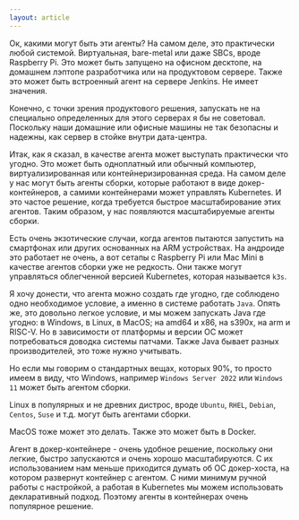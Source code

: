 ```yaml
---
layout: article
---
```

Ок, какими могут быть эти агенты? На самом деле, это практически любой системой. Виртуальная, bare-metal или даже SBCs, вроде Raspberry Pi. Это может быть запущено на офисном десктопе, на домашнем лэптопе разработчика или на продуктовом сервере. Также это может быть встроенный агент на сервере Jenkins. Не имеет значения. 

Конечно, с точки зрения продуктового решения, запускать не на специально определенных для этого серверах я бы не советовал. Поскольку наши домашние или офисные машины не так безопасны и надежны, как сервер в стойке внутри дата-центра.

Итак, как я сказал, в качестве агента может выступать практически что угодно. Это может быть одноплатный или обычный компьютер, виртуализированная или контейнеризированная среда. На самом деле у нас могут быть агенты сборки, которые работают в виде докер-контейнеров, а самими контейнерами может управлять Kubernetes. И это частое решение, когда требуется быстрое масштабирование этих агентов. Таким образом, у нас появляются масштабируемые агенты сборки.

Есть очень экзотические случаи, когда агентов пытаются запустить на смартфонах или других основанных на ARM устройствах. На андроиде это работает не очень, а вот сетапы с Raspberry Pi или Mac Mini в качестве агентов сборки уже не редкость. Они также могут управляться облегченной версией Kubernetes, которая называется `k3s`.

Я хочу донести, что агента можно создать где угодно, где соблюдено одно необходимое условие, а именно в системе работать `Java`. Опять же, это довольно легкое условие, и мы можем запускать Java где угодно: в Windows, в Linux, в MacOS; на amd64 и x86, на s390x, на arm и RISC-V. Но в зависимости от платформы и версии ОС может потребоваться доводка системы патчами. Также Java бывает разных производителей, это тоже нужно учитывать.

Но если мы говорим о стандартных вещах, которых 90%, то просто имеем в виду, что Windows, например `Windows Server 2022` или `Windows 11` может быть агентом сборки.

Linux в популярных и не древних дистрос, вроде `Ubuntu`, `RHEL`, `Debian`, `Centos`, `Suse` и т.д. могут быть агентами сборки.

MacOS тоже может это делать. Также это может быть в Docker.

Агент в докер-контейнере - очень удобное решение, поскольку они легкие, быстро запускаются и очень хорошо масштабируются. С их использованием нам меньше приходится думать об ОС докер-хоста, на котором развернут контейнер с агентом. С ними минимум ручной работы с настройкой, а работая в Kubernetes мы можем использовать декларативный подход. Поэтому агенты в контейнерах очень популярное решение.
